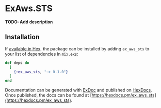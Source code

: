 # ExAws.STS

**TODO: Add description**

## Installation

If [available in Hex](https://hex.pm/docs/publish), the package can be installed
by adding `ex_aws_sts` to your list of dependencies in `mix.exs`:

```elixir
def deps do
  [
    {:ex_aws_sts, "~> 0.1.0"}
  ]
end
```

Documentation can be generated with [ExDoc](https://github.com/elixir-lang/ex_doc)
and published on [HexDocs](https://hexdocs.pm). Once published, the docs can
be found at [https://hexdocs.pm/ex_aws_sts](https://hexdocs.pm/ex_aws_sts).


